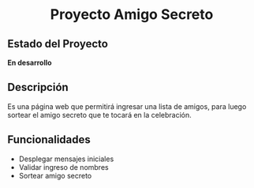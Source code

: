 <h1 align="center">Proyecto Amigo Secreto</h1>

## Estado del Proyecto
**En desarrollo**

## Descripción
Es una página web que permitirá ingresar una lista de amigos, para luego sortear el amigo secreto que te tocará en la celebración.

## Funcionalidades
* Desplegar mensajes iniciales
* Validar ingreso de nombres
* Sortear amigo secreto